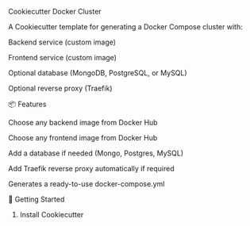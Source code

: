 Cookiecutter Docker Cluster

A Cookiecutter template for generating a Docker Compose cluster with:

Backend service (custom image)

Frontend service (custom image)

Optional database (MongoDB, PostgreSQL, or MySQL)

Optional reverse proxy (Traefik)

📦 Features

Choose any backend image from Docker Hub

Choose any frontend image from Docker Hub

Add a database if needed (Mongo, Postgres, MySQL)

Add Traefik reverse proxy automatically if required

Generates a ready-to-use docker-compose.yml

🚀 Getting Started
1. Install Cookiecutter
